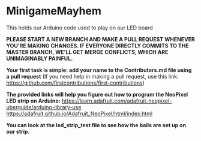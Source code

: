 # MinigameMayhem
This holds our Arduino code used to play on our LED board

**PLEASE START A NEW BRANCH AND MAKE A PULL REQUEST WHENEVER YOU'RE MAKING CHANGES. IF EVERYONE DIRECTLY COMMITS TO THE MASTER BRANCH, WE'LL GET MERGE CONFLICTS, WHICH ARE UNIMAGINABLY PAINFUL.**

**Your first task is simple: add your name to the Contributors.md file using a pull request** (If you need help in making a pull request, use this link: https://github.com/firstcontributions/first-contributions)

**The provided links will help you figure out how to program the NeoPixel LED strip on Arduino:**
https://learn.adafruit.com/adafruit-neopixel-uberguide/arduino-library-use
https://adafruit.github.io/Adafruit_NeoPixel/html/index.html

**You can look at the led_strip_test file to see how the balls are set up on our strip.**
